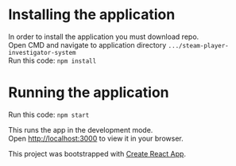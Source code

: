 # Installing the application

In order to install the application you must download repo.\
Open CMD and navigate to application directory `.../steam-player-investigator-system`\
Run this code: `npm install`

<!-- # Backend Instllation

FOR PERSONAL USE ONLY

Java is required.\

Download the backend repo.\
Navigate to the backend directory and open CMD `.../InvestigatorBackend`\
Run this code: `gradlew shadowJar` or `./gradlew shadowJar`\
Locate the newly made jar file in `.../build/libs` and open CMD in that directory\

Initialise a redis container in docker by running this code in CMD `docker run --name my-redis-container -p 6379:6379 -d redis\
Ensure that new container to running.\

Run the jar file in CMD using this command `java -jar ./{jarfilename}`\
The backend will be running on `localhost:8080`\

API call is `http://localhost:8080/api/analyse-profile?steamid={STEAMID HERE}`\ -->

# Running the application
Run this code: `npm start`

This runs the app in the development mode.\
Open [http://localhost:3000](http://localhost:3000) to view it in your browser.

This project was bootstrapped with [Create React App](https://github.com/facebook/create-react-app).

